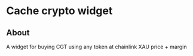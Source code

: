 # Cache crypto widget

## About

A widget for buying CGT using any token at chainlink XAU price + margin
